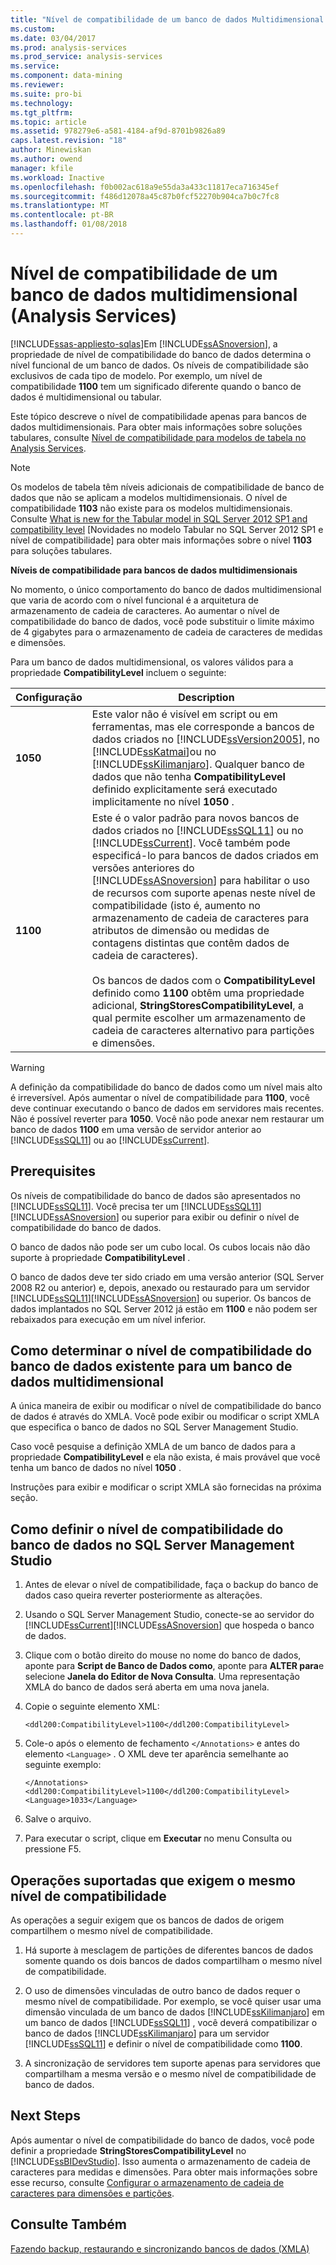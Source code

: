 ```yaml
---
title: "Nível de compatibilidade de um banco de dados Multidimensional (Analysis Services) | Microsoft Docs"
ms.custom: 
ms.date: 03/04/2017
ms.prod: analysis-services
ms.prod_service: analysis-services
ms.service: 
ms.component: data-mining
ms.reviewer: 
ms.suite: pro-bi
ms.technology: 
ms.tgt_pltfrm: 
ms.topic: article
ms.assetid: 978279e6-a581-4184-af9d-8701b9826a89
caps.latest.revision: "18"
author: Minewiskan
ms.author: owend
manager: kfile
ms.workload: Inactive
ms.openlocfilehash: f0b002ac618a9e55da3a433c11817eca716345ef
ms.sourcegitcommit: f486d12078a45c87b0fcf52270b904ca7b0c7fc8
ms.translationtype: MT
ms.contentlocale: pt-BR
ms.lasthandoff: 01/08/2018
---
```

# <a name="compatibility-level-of-a-multidimensional-database-analysis-services"></a>Nível de compatibilidade de um banco de dados multidimensional (Analysis Services)
[!INCLUDE[ssas-appliesto-sqlas](../../includes/ssas-appliesto-sqlas.md)]Em [!INCLUDE[ssASnoversion](../../includes/ssasnoversion-md.md)], a propriedade de nível de compatibilidade do banco de dados determina o nível funcional de um banco de dados. Os níveis de compatibilidade são exclusivos de cada tipo de modelo. Por exemplo, um nível de compatibilidade **1100** tem um significado diferente quando o banco de dados é multidimensional ou tabular.  
  
 Este tópico descreve o nível de compatibilidade apenas para bancos de dados multidimensionais. Para obter mais informações sobre soluções tabulares, consulte [Nível de compatibilidade para modelos de tabela no Analysis Services](../../analysis-services/tabular-models/compatibility-level-for-tabular-models-in-analysis-services.md).  
  
> [!NOTE]  
>  Os modelos de tabela têm níveis adicionais de compatibilidade de banco de dados que não se aplicam a modelos multidimensionais. O nível de compatibilidade **1103** não existe para os modelos multidimensionais. Consulte [What is new for the Tabular model in SQL Server 2012 SP1 and compatibility level](http://go.microsoft.com/fwlink/?LinkId=301727) [Novidades no modelo Tabular no SQL Server 2012 SP1 e nível de compatibilidade] para obter mais informações sobre o nível **1103** para soluções tabulares.  
  
 **Níveis de compatibilidade para bancos de dados multidimensionais**  
  
 No momento, o único comportamento do banco de dados multidimensional que varia de acordo com o nível funcional é a arquitetura de armazenamento de cadeia de caracteres. Ao aumentar o nível de compatibilidade do banco de dados, você pode substituir o limite máximo de 4 gigabytes para o armazenamento de cadeia de caracteres de medidas e dimensões.  
  
 Para um banco de dados multidimensional, os valores válidos para a propriedade **CompatibilityLevel** incluem o seguinte:  
  
|Configuração|Description|  
|-------------|-----------------|  
|**1050**|Este valor não é visível em script ou em ferramentas, mas ele corresponde a bancos de dados criados no [!INCLUDE[ssVersion2005](../../includes/ssversion2005-md.md)], no [!INCLUDE[ssKatmai](../../includes/sskatmai-md.md)]ou no [!INCLUDE[ssKilimanjaro](../../includes/sskilimanjaro-md.md)]. Qualquer banco de dados que não tenha **CompatibilityLevel** definido explicitamente será executado implicitamente no nível **1050** .|  
|**1100**|Este é o valor padrão para novos bancos de dados criados no [!INCLUDE[ssSQL11](../../includes/sssql11-md.md)] ou no [!INCLUDE[ssCurrent](../../includes/sscurrent-md.md)]. Você também pode especificá-lo para bancos de dados criados em versões anteriores do [!INCLUDE[ssASnoversion](../../includes/ssasnoversion-md.md)] para habilitar o uso de recursos com suporte apenas neste nível de compatibilidade (isto é, aumento no armazenamento de cadeia de caracteres para atributos de dimensão ou medidas de contagens distintas que contêm dados de cadeia de caracteres).<br /><br /> Os bancos de dados com o **CompatibilityLevel** definido como **1100** obtêm uma propriedade adicional, **StringStoresCompatibilityLevel**, a qual permite escolher um armazenamento de cadeia de caracteres alternativo para partições e dimensões.|  
  
> [!WARNING]  
>  A definição da compatibilidade do banco de dados como um nível mais alto é irreversível. Após aumentar o nível de compatibilidade para **1100**, você deve continuar executando o banco de dados em servidores mais recentes. Não é possível reverter para **1050**. Você não pode anexar nem restaurar um banco de dados **1100** em uma versão de servidor anterior ao [!INCLUDE[ssSQL11](../../includes/sssql11-md.md)] ou ao [!INCLUDE[ssCurrent](../../includes/sscurrent-md.md)].  
  
## <a name="prerequisites"></a>Prerequisites  
 Os níveis de compatibilidade do banco de dados são apresentados no [!INCLUDE[ssSQL11](../../includes/sssql11-md.md)]. Você precisa ter um [!INCLUDE[ssSQL11](../../includes/sssql11-md.md)][!INCLUDE[ssASnoversion](../../includes/ssasnoversion-md.md)] ou superior para exibir ou definir o nível de compatibilidade do banco de dados.  
  
 O banco de dados não pode ser um cubo local. Os cubos locais não dão suporte à propriedade **CompatibilityLevel** .  
  
 O banco de dados deve ter sido criado em uma versão anterior (SQL Server 2008 R2 ou anterior) e, depois, anexado ou restaurado para um servidor [!INCLUDE[ssSQL11](../../includes/sssql11-md.md)][!INCLUDE[ssASnoversion](../../includes/ssasnoversion-md.md)] ou superior. Os bancos de dados implantados no SQL Server 2012 já estão em **1100** e não podem ser rebaixados para execução em um nível inferior.  
  
## <a name="determine-the-existing-database-compatibility-level-for-a-multidimensional-database"></a>Como determinar o nível de compatibilidade do banco de dados existente para um banco de dados multidimensional  
 A única maneira de exibir ou modificar o nível de compatibilidade do banco de dados é através do XMLA. Você pode exibir ou modificar o script XMLA que especifica o banco de dados no SQL Server Management Studio.  
  
 Caso você pesquise a definição XMLA de um banco de dados para a propriedade **CompatibilityLevel** e ela não exista, é mais provável que você tenha um banco de dados no nível **1050** .  
  
 Instruções para exibir e modificar o script XMLA são fornecidas na próxima seção.  
  
## <a name="set-the-database-compatibility-level-in-sql-server-management-studio"></a>Como definir o nível de compatibilidade do banco de dados no SQL Server Management Studio  
  
1.  Antes de elevar o nível de compatibilidade, faça o backup do banco de dados caso queira reverter posteriormente as alterações.  
  
2.  Usando o SQL Server Management Studio, conecte-se ao servidor do [!INCLUDE[ssCurrent](../../includes/sscurrent-md.md)][!INCLUDE[ssASnoversion](../../includes/ssasnoversion-md.md)] que hospeda o banco de dados.  
  
3.  Clique com o botão direito do mouse no nome do banco de dados, aponte para **Script de Banco de Dados como**, aponte para **ALTER para**e selecione **Janela do Editor de Nova Consulta**. Uma representação XMLA do banco de dados será aberta em uma nova janela.  
  
4.  Copie o seguinte elemento XML:  
  
    ```  
    <ddl200:CompatibilityLevel>1100</ddl200:CompatibilityLevel>  
    ```  
  
5.  Cole-o após o elemento de fechamento `</Annotations>` e antes do elemento `<Language>` . O XML deve ter aparência semelhante ao seguinte exemplo:  
  
    ```  
    </Annotations>  
    <ddl200:CompatibilityLevel>1100</ddl200:CompatibilityLevel>  
    <Language>1033</Language>  
    ```  
  
6.  Salve o arquivo.  
  
7.  Para executar o script, clique em **Executar** no menu Consulta ou pressione F5.  
  
## <a name="supported-operations-that-require-the-same-compatibility-level"></a>Operações suportadas que exigem o mesmo nível de compatibilidade  
 As operações a seguir exigem que os bancos de dados de origem compartilhem o mesmo nível de compatibilidade.  
  
1.  Há suporte à mesclagem de partições de diferentes bancos de dados somente quando os dois bancos de dados compartilham o mesmo nível de compatibilidade.  
  
2.  O uso de dimensões vinculadas de outro banco de dados requer o mesmo nível de compatibilidade. Por exemplo, se você quiser usar uma dimensão vinculada de um banco de dados [!INCLUDE[ssKilimanjaro](../../includes/sskilimanjaro-md.md)] em um banco de dados [!INCLUDE[ssSQL11](../../includes/sssql11-md.md)] , você deverá compatibilizar o banco de dados [!INCLUDE[ssKilimanjaro](../../includes/sskilimanjaro-md.md)] para um servidor [!INCLUDE[ssSQL11](../../includes/sssql11-md.md)] e definir o nível de compatibilidade como **1100**.  
  
3.  A sincronização de servidores tem suporte apenas para servidores que compartilham a mesma versão e o mesmo nível de compatibilidade de banco de dados.  
  
## <a name="next-steps"></a>Next Steps  
 Após aumentar o nível de compatibilidade do banco de dados, você pode definir a propriedade **StringStoresCompatibilityLevel** no [!INCLUDE[ssBIDevStudio](../../includes/ssbidevstudio-md.md)]. Isso aumenta o armazenamento de cadeia de caracteres para medidas e dimensões. Para obter mais informações sobre esse recurso, consulte [Configurar o armazenamento de cadeia de caracteres para dimensões e partições](../../analysis-services/multidimensional-models/configure-string-storage-for-dimensions-and-partitions.md).  
  
## <a name="see-also"></a>Consulte Também  
 [Fazendo backup, restaurando e sincronizando bancos de dados &#40;XMLA&#41;](../../analysis-services/multidimensional-models-scripting-language-assl-xmla/backing-up-restoring-and-synchronizing-databases-xmla.md)  
  
  
